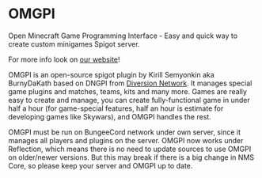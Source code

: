 # OMGPI
Open Minecraft Game Programming Interface - Easy and quick way to create custom minigames Spigot server.

For more info look on [our website](http://omgpi.tk/)!

OMGPI is an open-source spigot plugin by Kirill Semyonkin aka BurnyDaKath based on DNGPI from [Diversion Network](http://diversionmc.net/). 
It manages special game plugins and matches, teams, kits and many more. 
Games are really easy to create and manage, you can create fully-functional game in under half a hour (for game-special features, half an hour is estimate for developing games like Skywars), and OMGPI handles the rest.

OMGPI must be run on BungeeCord network under own server, since it manages all players and plugins on the server.
OMGPI now works under Reflection, which means there is no need to update sources to use OMGPI on older/newer versions.
But this may break if there is a big change in NMS Core, so please keep your server and OMGPI up to date.

